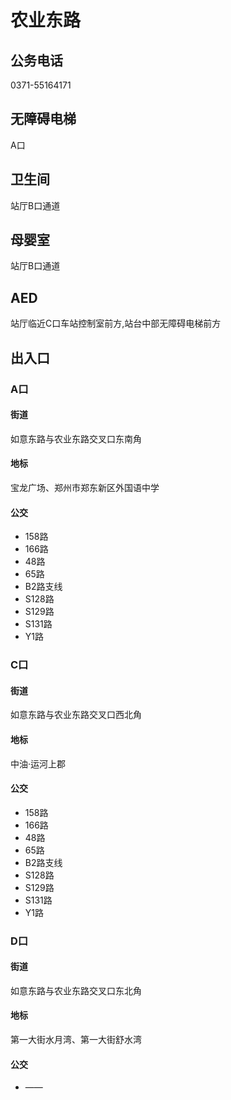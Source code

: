 # 农业东路

## 公务电话

0371-55164171

## 无障碍电梯

A口

## 卫生间

站厅B口通道

## 母婴室

站厅B口通道

## AED

站厅临近C口车站控制室前方,站台中部无障碍电梯前方

## 出入口

### A口

#### 街道

如意东路与农业东路交叉口东南角

#### 地标

宝龙广场、郑州市郑东新区外国语中学

#### 公交

- 158路
- 166路
- 48路
- 65路
- B2路支线
- S128路
- S129路
- S131路
- Y1路

### C口

#### 街道

如意东路与农业东路交叉口西北角

#### 地标

中油·运河上郡

#### 公交

- 158路
- 166路
- 48路
- 65路
- B2路支线
- S128路
- S129路
- S131路
- Y1路

### D口

#### 街道

如意东路与农业东路交叉口东北角

#### 地标

第一大街水月湾、第一大街舒水湾

#### 公交

- ——

